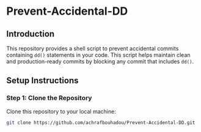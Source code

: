 # Prevent-Accidental-DD

## Introduction

This repository provides a shell script to prevent accidental commits containing `dd()` statements in your code. This script helps maintain clean and production-ready commits by blocking any commit that includes `dd()`.

## Setup Instructions

### Step 1: Clone the Repository

Clone this repository to your local machine:

```bash
git clone https://github.com/achrafbouhadou/Prevent-Accidental-DD.git
